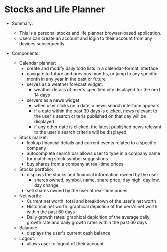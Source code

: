 # Stocks and Life Planner

- Summary:
  - This is a personal stocks and life planner browser-based application.
  - Users can create an account and login to their account from any devices subsequently. 
  
- Components:
  - Calendar planner:
    - create and modify daily todo lists in a calendar-format interface
    - navigate to future and previous months, or jump to any specific month in any year in the past or future
    - serves as a weather forecast widget:
      - weather details of user's specified city displayed for the next 14 days
    - servers as a news widget:
      - when user clicks on a date, a news search interface appears
      - if a date within the past 30 days is clicked, news relevant to the user's search criteria published on that day will be displayed
      - if any other date is clicked, the latest published news relevant to the user's search criteria will be displayed 
  - Stock market:
    - lookup financial details and current events related to a specific company
    - autocomplete search bar allows user to type in a company name for matching stock symbol suggestions
    - buy shares from a company at real-time prices
  - Stocks portfolio:
    - displays the stocks and financial information owned by the user
      - shares owned, symbol, name, share price, day high, day low, day change
    - sell shares owned by the user at real-time prices
  - Net worth:
    - Current net worth: total and breakdown of the user's net worth
    - Historical net worth: graphical depiction of the uers's net worth within the past 60 days
    - Daily growth rates: graphical depicition of the average daily growth rate and daily growth rates within the past 60 days
  - Balance:
    - displays the user's current cash balance
  - Logout:
    - allows user to logout of their account
